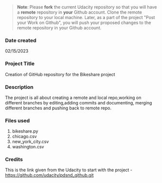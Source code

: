 >**Note**: Please **fork** the current Udacity repository so that you will have a **remote** repository in **your** Github account. Clone the remote repository to your local machine. Later, as a part of the project "Post your Work on Github", you will push your proposed changes to the remote repository in your Github account.

### Date created
02/15/2023

### Project Title
Creation of GitHub repository for the Bikeshare project 

### Description
The project is all about creating a remote and local repo,working on different branches by editing,adding commits and documenting, merging different branches and pushing back to remote repo.

### Files used
1. bikeshare.py
2. chicago.csv
3. new_york_city.csv
4. washington.csv

### Credits
This is the link given from the Udacity to start with the project - https://github.com/udacity/pdsnd_github.git

